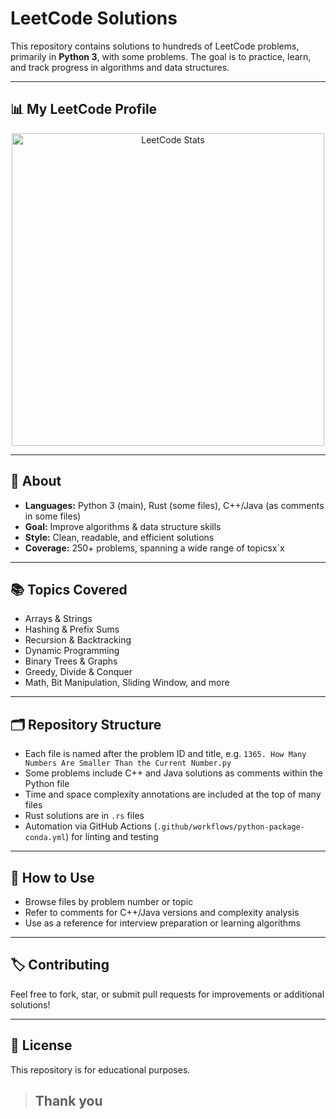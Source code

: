 # LeetCode Solutions

This repository contains solutions to hundreds of LeetCode problems, primarily in **Python 3**, with some problems.  The goal is to practice, learn, and track progress in algorithms and data structures.

---

## 📊 My LeetCode Profile

<p align="center">
  <img src="https://leetcard.jacoblin.cool/anonized?theme=dark&bg_color=0D1117&font=Fira+Code&ext=contest&ext_color=1E90FF&ext_opacity=100&font_color=FFFFF0" height="500" alt="LeetCode Stats"/>
</p>

---

## 📝 About

- **Languages:** Python 3 (main), Rust (some files), C++/Java (as comments in some files)
- **Goal:** Improve algorithms & data structure skills
- **Style:** Clean, readable, and efficient solutions
- **Coverage:** 250+ problems, spanning a wide range of topicsx`x 

---

## 📚 Topics Covered

- Arrays & Strings
- Hashing & Prefix Sums
- Recursion & Backtracking
- Dynamic Programming
- Binary Trees & Graphs
- Greedy, Divide & Conquer
- Math, Bit Manipulation, Sliding Window, and more

---

## 🗂 Repository Structure

- Each file is named after the problem ID and title, e.g. `1365. How Many Numbers Are Smaller Than the Current Number.py`
- Some problems include C++ and Java solutions as comments within the Python file
- Time and space complexity annotations are included at the top of many files
- Rust solutions are in `.rs` files
- Automation via GitHub Actions (`.github/workflows/python-package-conda.yml`) for linting and testing

---

## 🚀 How to Use

- Browse files by problem number or topic
- Refer to comments for C++/Java versions and complexity analysis
- Use as a reference for interview preparation or learning algorithms

---

## 🏷️ Contributing

Feel free to fork, star, or submit pull requests for improvements or additional solutions!

---

## 📄 License

This repository is for educational purposes.


> ## Thank you

